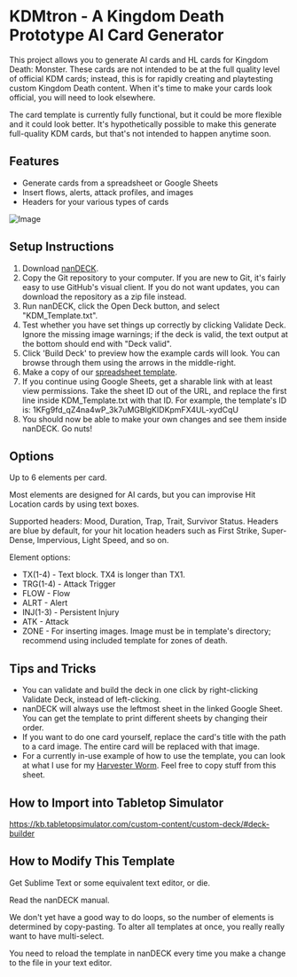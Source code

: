 # KDMtron - A Kingdom Death Prototype AI Card Generator

This project allows you to generate AI cards and HL cards for Kingdom Death: Monster. 
These cards are not intended to be at the full quality level of official KDM cards; instead, this is for rapidly 
creating and playtesting custom Kingdom Death content. When it's time to make your cards look official, you will
need to look elsewhere. 

The card template is currently fully functional, but it could be more flexible and it could look better. 
It's hypothetically possible to make this generate full-quality KDM cards, but that's not intended to happen anytime
soon. 

## Features
 * Generate cards from a spreadsheet or Google Sheets
 * Insert flows, alerts, attack profiles, and images
 * Headers for your various types of cards
 
![Image](https://media.discordapp.net/attachments/608857593120555008/628100734784765953/KDM_Template_11.png 
"Example card output")

## Setup Instructions
 1. Download [nanDECK](http://www.nand.it/nandeck/). 
 2. Copy the Git repository to your computer. If you are new to Git, it's fairly easy to use GitHub's visual client.
If you do not want updates, you can download the repository as a zip file instead. 
 3. Run nanDECK, click the Open Deck button, and select "KDM_Template.txt". 
 4. Test whether you have set things up correctly by clicking Validate Deck. Ignore the missing image warnings; if the deck is valid, the text output at the bottom should end with "Deck valid". 
 5. Click 'Build Deck' to preview how the example cards will look. You can browse through them using the arrows in the middle-right. 
 6. Make a copy of our [spreadsheet template](https://docs.google.com/spreadsheets/d/1KFg9fd_qZ4na4wP_3k7uMGBlgKIDKpmFX4UL-xydCqU/edit?usp=sharing). 
 7. If you continue using Google Sheets, get a sharable link with at least view permissions. Take the sheet ID out of the URL, and replace the first line inside KDM_Template.txt with that ID. For example, the template's ID is: 1KFg9fd_qZ4na4wP_3k7uMGBlgKIDKpmFX4UL-xydCqU
 8. You should now be able to make your own changes and see them inside nanDECK. Go nuts!

## Options
Up to 6 elements per card. 

Most elements are designed for AI cards, but you can improvise Hit Location cards by using text boxes. 

Supported headers: Mood, Duration, Trap, Trait, Survivor Status. Headers are blue by default, for your hit location
headers such as First Strike, Super-Dense, Impervious, Light Speed, and so on. 

Element options: 
* TX(1-4) - Text block. TX4 is longer than TX1. 
* TRG(1-4) - Attack Trigger
* FLOW - Flow
* ALRT - Alert
* INJ(1-3) - Persistent Injury
* ATK - Attack
* ZONE - For inserting images. Image must be in template's directory; recommend using included template for zones of death. 

## Tips and Tricks
* You can validate and build the deck in one click by right-clicking Validate Deck, instead of left-clicking. 
* nanDECK will always use the leftmost sheet in the linked Google Sheet. You can get the template to print different sheets by changing their order. 
* If you want to do one card yourself, replace the card's title with the path to a card image. The entire card will be replaced with that image. 
* For a currently in-use example of how to use the template, you can look at what I use for my [Harvester Worm](https://docs.google.com/spreadsheets/d/1MhVIXiGWFDXuERPZeP26gSarWC62nU7wimgjc5GG4vE/edit?usp=sharing). Feel free to copy stuff from this sheet.  

## How to Import into Tabletop Simulator
<https://kb.tabletopsimulator.com/custom-content/custom-deck/#deck-builder>

## How to Modify This Template
Get Sublime Text or some equivalent text editor, or die. 

Read the nanDECK manual. 

We don't yet have a good way to do loops, so the number of elements is determined by copy-pasting. To alter all templates
at once, you really really want to have multi-select. 

You need to reload the template in nanDECK every time you make a change to the file in your text editor. 
